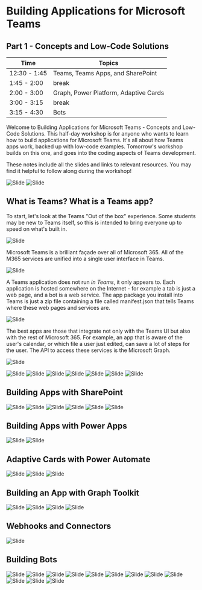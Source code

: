 # Building Applications for Microsoft Teams

## Part 1 - Concepts and Low-Code Solutions

| Time | Topics |
|-----|-----|
| 12:30 - 1:45 | Teams, Teams Apps, and SharePoint |
| 1:45 - 2:00 | break |
| 2:00 - 3:00 | Graph, Power Platform, Adaptive Cards |
| 3:00 - 3:15 | break |
| 3:15 - 4:30 | Bots |

Welcome to Building Applications for Microsoft Teams - Concepts and Low-Code Solutions. This half-day workshop is for anyone who wants to learn how to build applications for Microsoft Teams. It's all about how Teams apps work, backed up with low-code examples. Tomorrow's workshop builds on this one, and goes into the coding aspects of Teams development.

These notes include all the slides and links to relevant resources. You may find it helpful to follow along during the workshop!

![Slide](./Slides/Part1/Slide1-SPFest.PNG)
![Slide](./Slides/Part1/Slide2.PNG)

## What is Teams? What is a Teams app?

To start, let's look at the Teams "Out of the box" experience. Some students may be new to Teams itself, so this is intended to bring everyone up to speed on what's built in.

![Slide](./Slides/Part1/Slide3.PNG)

Microsoft Teams is a brilliant façade over all of Microsoft 365. All of the M365 services are unified into a single user interface in Teams.

![Slide](./Slides/Part1/Slide5.PNG)

A Teams application does not run _in_ _Teams_, it only appears to. Each application is hosted somewhere on the Internet - for example a tab is just a web page, and a bot is a web service. The app package you install into Teams is just a zip file containing a file called manifest.json that tells Teams where these web pages and services are.

![Slide](./Slides/Part1/Slide6.PNG)

The best apps are those that integrate not only with the Teams UI but also with the rest of Microsoft 365. For example, an app that is aware of the user's calendar, or which file a user just edited, can save a lot of steps for the user. The API to access these services is the Microsoft Graph.

![Slide](./Slides/Part1/Slide7.PNG)



![Slide](./Slides/Part1/Slide8.PNG)
![Slide](./Slides/Part1/Slide9.PNG)
![Slide](./Slides/Part1/Slide10.PNG)
![Slide](./Slides/Part1/Slide11.PNG)
![Slide](./Slides/Part1/Slide13.PNG)
![Slide](./Slides/Part1/Slide15.PNG)
![Slide](./Slides/Part1/Slide17.PNG)

## Building Apps with SharePoint
![Slide](./Slides/Part1/Slide18.PNG)
![Slide](./Slides/Part1/Slide19.PNG)
![Slide](./Slides/Part1/Slide20.PNG)
![Slide](./Slides/Part1/Slide21.PNG)
![Slide](./Slides/Part1/Slide22.PNG)
![Slide](./Slides/Part1/Slide23.PNG)

## Building Apps with Power Apps

![Slide](./Slides/Part1/Slide24.PNG)
![Slide](./Slides/Part1/Slide25.PNG)

## Adaptive Cards with Power Automate

![Slide](./Slides/Part1/Slide27.PNG)
![Slide](./Slides/Part1/Slide29.PNG)
![Slide](./Slides/Part1/Slide30.PNG)

## Building an App with Graph Toolkit

![Slide](./Slides/Part1/Slide31.PNG)
![Slide](./Slides/Part1/Slide32.PNG)
![Slide](./Slides/Part1/Slide33.PNG)
![Slide](./Slides/Part1/Slide34.PNG)

## Webhooks and Connectors

![Slide](./Slides/Part1/Slide35.PNG)

## Building Bots

![Slide](./Slides/Part1/Slide38.PNG)
![Slide](./Slides/Part1/Slide39.PNG)
![Slide](./Slides/Part1/Slide40.PNG)
![Slide](./Slides/Part1/Slide41.PNG)
![Slide](./Slides/Part1/Slide42.PNG)
![Slide](./Slides/Part1/Slide44.PNG)
![Slide](./Slides/Part1/Slide45.PNG)
![Slide](./Slides/Part1/Slide46.PNG)
![Slide](./Slides/Part1/Slide47.PNG)
![Slide](./Slides/Part1/Slide48.PNG)
![Slide](./Slides/Part1/Slide49.PNG)
![Slide](./Slides/Part1/Slide50.PNG)



